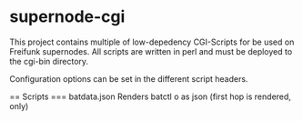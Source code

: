 supernode-cgi
=============

This project contains multiple  of low-depedency CGI-Scripts for be used on Freifunk supernodes.
All scripts are written in perl and must be deployed to the cgi-bin directory.

Configuration options can be set in the different script headers.

== Scripts
=== batdata.json
Renders batctl o as json (first hop is rendered, only)
